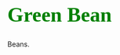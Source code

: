 <!DOCTYPE html>
<html>
<head>
<style>
h1 {
	color: green;
    font-family: verdana;
    font-size: 300%;
   }
   </style>
   </head>
   <body>
    

<title>Yellow</title>
<body>

<h1>Green Bean</h1>
<p>Beans.</p>
</body>
